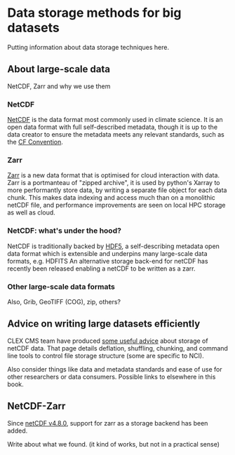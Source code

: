 # Data storage methods for big datasets

Putting information about data storage techniques here.

## About large-scale data

NetCDF, Zarr and why we use them

### NetCDF
[NetCDF](https://www.unidata.ucar.edu/software/netcdf/) is the data format most commonly used in climate science. It is an open data format with full self-described metadata, though it is up to the data creator to ensure the metadata meets any relevant standards, such as the [CF Convention](http://cfconventions.org/Data/cf-conventions/cf-conventions-1.7/cf-conventions.html).

### Zarr
[Zarr](https://zarr.readthedocs.io/en/stable/) is a new data format that is optimised for cloud interaction with data. Zarr is a portmanteau of "zipped archive", it is used by python's Xarray to more performantly store data, by writing a separate file object for each data chunk. This makes data indexing and access much than on a monolithic netCDF file, and performance improvements are seen on local HPC storage as well as cloud.

### NetCDF: what's under the hood?
NetCDF is traditionally backed by [HDF5](https://www.hdfgroup.org/solutions/hdf5/), a self-describing metadata open data format which is extensible and underpins many large-scale data formats, e.g. HDFITS 
An alternative storage back-end for netCDF has recently been released enabling a netCDF to be written as a zarr.

### Other large-scale data formats

Also, Grib, GeoTIFF (COG), zip, others?

## Advice on writing large datasets efficiently

CLEX CMS team have produced [some useful advice](http://climate-cms.wikis.unsw.edu.au/NetCDF_Compression_Tools) about storage of netCDF data. That page details deflation, shuffling, chunking, and command line tools to control file storage structure (some are specific to NCI).

Also consider things like data and metadata standards and ease of use for other researchers or data consumers.
Possible links to elsewhere in this book.

## NetCDF-Zarr

Since [netCDF v4.8.0](https://www.unidata.ucar.edu/blogs/developer/entry/overview-of-zarr-support-in), support for zarr as a storage backend has been added.

Write about what we found. (it kind of works, but not in a practical sense)
